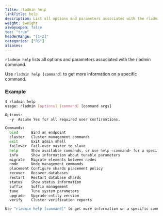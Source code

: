 ```yaml
---
Title: rladmin help
linkTitle: help
description: List all options and parameters associated with the rladmin command.
weight: $weight
alwaysopen: false
toc: "true"
headerRange: "[1-2]"
categories: ["RS"]
aliases:
---
```


`rladmin help` lists all options and parameters associated with the rladmin command.

Use `rladmin help [command]` to get more information on a specific command.

### Example

```sh
$ rladmin help
usage: rladmin [options] [command] [command args]

Options:
  -y  Assume Yes for all required user confirmations.

Commands:
  bind      Bind an endpoint
  cluster   Cluster management commands
  exit      Exit admin shell
  failover  Fail-over master to slave
  help      Show available commands, or use help <command> for a specific command
  info      Show information about tunable parameters
  migrate   Migrate elements between nodes
  node      Node management commands
  placement Configure shards placement policy
  recover   Recover databases
  restart   Restart database shards
  status    Show status information
  suffix    Suffix management
  tune      Tune system parameters
  upgrade   Upgrade entity version
  verify    Cluster verification reports

Use "rladmin help [command]" to get more information on a specific command.
```

